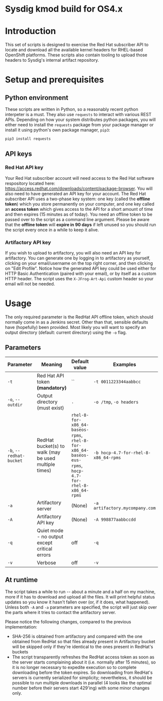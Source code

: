 Sysdig kmod build for OS4.x
===========================

# Introduction

This set of scripts is designed to exercise the Red Hat subscriber API to locate and download all the available kernel headers for RHEL-based OpenShift platforms. These scripts also contain tooling to upload those headers to Sysdig's internal artifact repository.

# Setup and prerequisites

## Python environment

These scripts are written in Python, so a reasonably recent python interpeter is a must. They also use `requests` to interact with various REST APIs. Depending on how your system distributes python packages, you
will either need to install the `requests` package from your package manager or install it using python's own package manager, `pip3`:

```
pip3 install requests
```

## API keys

### Red Hat API key

Your Red Hat subscriber account will need access to the Red Hat software respository located here:
https://access.redhat.com/downloads/content/package-browser. You will also need to have generated an API key for your account. The Red Hat subscriber API uses a two-phase key system: one key (called the **offline token**) which
you store permanently on your computer, and one key called an **access token** which gives access to the API for a short amount of time and then expires (15 minutes as of today). You need an offline token to be passed over to the script as a command line argument.
Please be aware that the **offline token** will **expire in 90 days** if left unused so you should run the script every once in a while to keep it alive.

### Artifactory API key
If you wish to upload to artifactory, you will also need an API key for artifactory.
You can generate one by logging in to artifactory as yourself, clicking on your email/username on the top right corner, and then clicking on "Edit Profile".
Notice how the generated API key could be used either for HTTP Basic Authentication (paired with your email), or by itself as a custom HTTP header. The script uses the `X-JFrog-Art-Api` custom header so your email will not be needed.

# Usage

The only required parameter is the RedHat API offline token, which should normally come in as a Jenkins secret. Other than that, sensible defaults have (hopefully) been provided. Most likely you will want to specify an output directory (default: current directory) using the `-o` flag.

## Parameters

| Parameter | Meaning | Default value | Examples |
| --- | --- | --- | --- |
| `-t` | Red Hat API token **(mandatory)** | `` | `-t 0011223344aabbcc` ||
| `-o`, `--outdir` | Output directory (must exist) | `.` | `-o /tmp`, `-o headers` |
| `-b`, `--redhat-bucket` | RedHat bucket(s) to walk (may be used multiple times) | `rhel-8-for-x86_64-baseos-rpms`, `rhel-8-for-x86_64-baseos-eus-rpms`, `hocp-4.7-for-rhel-8-x86_64-rpms` | `-b hocp-4.7-for-rhel-8-x86_64-rpms` |
| `-a` | Artifactory server | (None) | `-a artifactory.mycompany.com` |
| `-A` | Artifactory API key | (None) | `-A 998877aabbccdd` |
| `-q` | Quiet mode - no output except critical errors | off | `-q` |
| `-v` | Verbose | off | `-v` |

## At runtime

The script takes a while to run -- about a minute and a half on my machine, more if it has to download and upload all the files. It will print helpful status updates so you know it hasn't fallen over (or, if it does, what happened).
Unless both `-A` and `-a` parameters are specified, the script will just skip over the parts where it tries to contact the artifactory server.

Please notice the following changes, compared to the previous implementation:

* SHA-256 is obtained from artifactory and compared with the one obtained from RedHat so that files already present in Artifactory bucket will be skipped only if they're identical to the ones present in RedHat's buckets
* The script transparently refreshes the RedHat access token as soon as the server starts complaining about it (i.e. normally after 15 minutes), so it is no longer necessary to expedite execution so to complete downloading before the token expires. So downloading from RedHat's servers is currently serialized for simplicity; nevertheless, it should be possible to run multiple downloads in parallel (4 looks like the optimal number before their servers start 429'ing) with some minor changes only.
